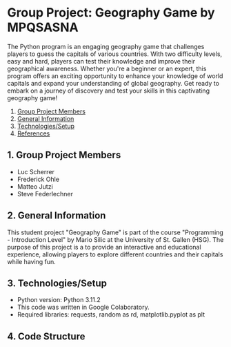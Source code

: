 # Group Project: Geography Game by MPQSASNA

The Python program is an engaging geography game that challenges players to guess the capitals of various countries. With two difficulty levels, easy and hard, players can test their knowledge and improve their geographical awareness. Whether you're a beginner or an expert, this program offers an exciting opportunity to enhance your knowledge of world capitals and expand your understanding of global geography. Get ready to embark on a journey of discovery and test your skills in this captivating geography game!

1. [ Group Project Members ](#memb)
2. [ General Information ](#desc)
3. [ Technologies/Setup ](#usage)
4. [ References ](#ref)


<a name="memb"></a>
## 1. Group Project Members
- Luc Scherrer
- Frederick Ohle
- Matteo Jutzi
- Steve Federlechner

<a name="desc"></a>
## 2. General Information
This student project "Geography Game" is part of the course "Programming - Introduction Level" by Mario Silic at the University of St. Gallen (HSG). The purpose of this project is a to provide an interactive and educational experience, allowing players to explore different countries and their capitals while having fun. <br>

<a name="usage"></a>
## 3. Technologies/Setup
- Python version: Python 3.11.2
- This code was written in Google Colaboratory.
- Required libraries: requests, random as rd, matplotlib.pyplot as plt

<a name="code"></a>
## 4. Code Structure
